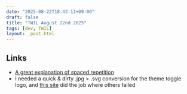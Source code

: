 ```yaml
---
date: "2025-08-22T18:43:11+09:00"
draft: false
title: "TWIL August 22nd 2025"
tags: [dev, TWIL]
layout: _post.html
---
```


## Links

- [A great explanation of spaced repetition](https://ncase.me/remember)
- I needed a quick & dirty .jpg > .svg conversion for the theme toggle logo, and [this site](https://picsvg.com/) did the job where others failed
